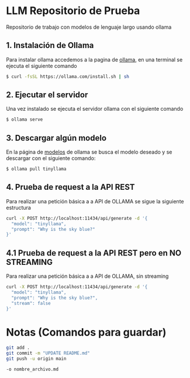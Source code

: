 # LLM Repositorio de Prueba
Repositorio de trabajo con modelos de lenguaje largo usando ollama

## 1. Instalación de Ollama

Para instalar ollama accedemos a la pagina de [ollama](https://ollama.com/download/linux), en una terminal se ejecuta el siguiente comando 

````bash
$ curl -fsSL https://ollama.com/install.sh | sh
````
## 2. Ejecutar el servidor

Una vez instalado se ejecuta el servidor ollama con el siguiente comando

````bash
$ ollama serve
````

## 3. Descargar algún modelo

En la página de [modelos](https://ollama.com/library) de ollama se busca el modelo deseado y se descargar con el siguiente comando:

````bash
$ ollama pull tinyllama
````

## 4. Prueba de request a la API REST

Para realizar una petición básica a a API de OLLAMA se sigue la siguiente estructura

````bash
curl -X POST http://localhost:11434/api/generate -d '{
  "model": "tinyllama",
  "prompt": "Why is the sky blue?"
}'
````
## 4.1 Prueba de request a la API REST pero en NO STREAMING

Para realizar una petición básica a a API de OLLAMA, sin streaming

````bash
curl -X POST http://localhost:11434/api/generate -d '{
  "model": "tinyllama",
  "prompt": "Why is the sky blue?",
  "stream": false
}'
````

# Notas (Comandos para guardar)
````bash
git add .
git commit -m "UPDATE README.md"
git push -u origin main
````

````bash
-o nombre_archivo.md
````

